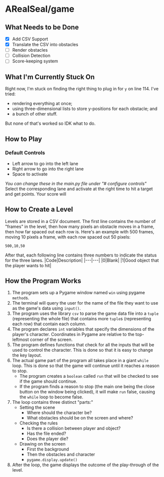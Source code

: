 # ARealSeal/game

## What Needs to be Done

- [X] Add CSV Support
- [X] Translate the CSV into obstacles
- [ ] Render obstacles
- [ ] Collision Detection
- [ ] Score-keeping system

## What I'm Currently Stuck On

Right now, I'm stuck on finding the right thing to plug in for `y` on line 114.
I've tried:

- rendering everything at once;
- using three-dimensional lists to store y-positions for each obstacle; and
- a bunch of other stuff.

But none of that's worked so IDK what to do.

## How to Play

### Default Controls

- Left arrow to go into the left lane
- Right arrow to go into the right lane
- Space to activate

*You can change these in the main.py file under "# configure controls"*
Select the corresponding lane and activate at the right time to hit a target and get points. Your score will 

## How to Create a Level

Levels are stored in a CSV document.
The first line contains the number of "frames" in the level, then how many pixels an obstacle moves in a frame, then how far spaced out each row is. Here's an example with 500 frames, moving 10 pixels a frame, with each row spaced out 50 pixels:

`500,10,50`

After that, each following line contains three numbers to indicate the status for the three lanes.
|Code|Description|
|---|---|
|0|Blank|
|1|Good object that the player wants to hit|

## How the Program Works

1. The program sets up a Pygame window named `win` using pygame `method`s.
2. The terminal will query the user for the name of the file they want to use as the game's data using `input()`.
3. The program uses the library `csv` to parse the game data file into a `tuple` (representing the whole file) that contains more `tuple`s (representing each row) that contain each column.
4. The program declares `int` variables that specify the dimensions of the player's character. Coordinates in Pygame are relative to the top-leftmost corner of the screen.
5. The program defines functions that check for all the inputs that will be used to control the character. This is done so that it is easy to change the key layout.
6. The actual game part of the program all takes place in a giant `while` loop. This is done so that the game will continue until it reaches a reason to stop.
	- The program creates a `boolean` called `run` that will be checked to see if the game should continue.
	- If the program finds a reason to stop (the main one being the close button on the window being clicked), it will make `run` false, causing the `while` loop to become false.
7. The loop contains three distinct "parts:"
	- Setting the scene
		- Where should the character be?
		- What obstacles should be on the screen and where?
	- Checking the rules
		- Is there a collision between player and object?
		- Has the file ended?
		- Does the player die?
	- Drawing on the screen
		- First the background
		- Then the obstacles and character
		- `pygame.display.update()`
8. After the loop, the game displays the outcome of the play-through of the level.
